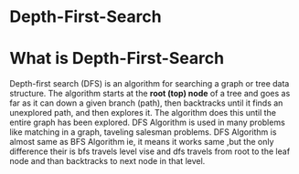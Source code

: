 # Depth-First-Search
# What is Depth-First-Search
Depth-first search (DFS) is an algorithm for searching a graph or tree data structure. The algorithm starts at the **root (top) node** of a tree and goes as far as it can down a given branch (path), 
then backtracks until it finds an unexplored path, and then explores it.
The algorithm does this until the entire graph has been explored.
DFS Algorithm is used in many problems like matching in a graph, taveling salesman problems.
DFS Algorithm is almost same as BFS Algorithm ie, it means it works same ,but the only difference their is bfs travels level vise 
and dfs travels from root to the leaf node and than backtracks to next node in that level.



